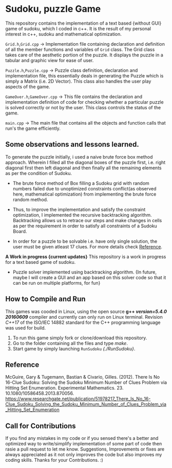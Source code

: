 # Sudoku, puzzle Game

This repository contains the implementation of a text based {without GUI} game of sudoku, which I coded in c++.
It is the result of my personal interest in c++, sudoku and mathematical optimization.

`Grid.h`,`Grid.cpp` -> Implementation file containing declaration and definition of all the member functions and variables of `Grid` class. The Grid class takes care of the aesthetic portion of the puzzle. It displays the puzzle in a tabular and graphic view for ease of user.

`Puzzle.h`,`Puzzle.cpp` -> Puzzle class definition, declaration and implementation file, this essentially deals in generating the Puzzle which is simply a Matrix (i.e. 2D Vector). This class also handles the user play aspects of the game.

`GameOver.h`,`GameOver.cpp` -> This file contains the declaration and implementation definition of code for checking whether a particular puzzle is solved correctly or not by the user. This class controls the status of the game.

`main.cpp` -> The main file that contains all the objects and function calls that run's the game efficiently.

## Some observations and lessons learned.
To generate the puzzle initially, i used a naive brute force box method approach. Wherein I filled all the diagonal boxes of the puzzle first, i.e. right diagonal first then left diagonal and then finally all the remaining elements as per the condition of Sudoku.

* The brute force method of Box filling a Sudoku grid with random numbers failed due to unoptimized constraints conflict(as observed here, mathematical optimization) from implementing the brute force random method.

* Thus, to improve the implementation and satisfy the constraint optimization, I implemented the recursive backtracking algorithm. Backtracking allows us to retrace our steps and make changes in cells as per the requirement in order to satisfy all constraints of a Sudoku Board.

* In order for a puzzle to be solvable i.e. have only single solution, the user must be given atleast 17 clues. For more details check [Reference](#Reference).

**A Work in progress {current updates}**
This repository is a work in progress for a text based game of sudoku.

* Puzzle solver implemented using backtracking algorithm.
{In future, maybe I will create a GUI and an app based on this solver code so that it can be run on multiple platforms, for fun}

## How to Compile and Run
This games was cooded in Linux, using the open source **g++ *version=5.4.0 20160609*** compiler and currently can only run on Linux terminal. Revision *C++17* of the ISO/IEC 14882 standard for the C++ programming language was used for build.

1. To run this game simply fork or clone/download this repository.
2. Go to the folder containing all the files and type *make*.
3. Start game by simply launching `RunSudoku` *{./RunSudoku}*.

## Reference 
McGuire, Gary & Tugemann, Bastian & Civario, Gilles. (2012). There Is No 16-Clue Sudoku: Solving the Sudoku Minimum Number of Clues Problem via Hitting Set Enumeration. Experimental Mathematics. 23. 10.1080/10586458.2013.870056.
https://www.researchgate.net/publication/51978217_There_Is_No_16-Clue_Sudoku_Solving_the_Sudoku_Minimum_Number_of_Clues_Problem_via_Hitting_Set_Enumeration

## Call for Contributions
If you find any mistakes in my code or if you sensed there's a better and optimized way to write/simplify implementation of some part of code then rasie a pull request to let me know.
Suggestions, Improvements or fixes are always appreciated as it not only improves the code but also improves my coding skills. 
Thanks for your Contributions. :)